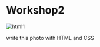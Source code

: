 # Workshop2
![html1](https://github.com/chirazr/Workshop2/assets/133530087/f6784e5d-2605-42e9-b7a7-a9083098468b)

write this photo with HTML and CSS

